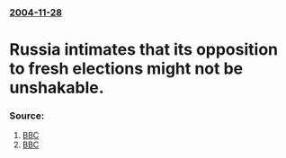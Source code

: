 ### [2004-11-28](/news/2004/11/28/index.md)

#  Russia intimates that its opposition to fresh elections might not be unshakable. 




### Source:

1. [BBC](http://news.bbc.co.uk/1/hi/world/europe/4050281.stm)
2. [BBC](http://news.bbc.co.uk/2/hi/europe/4048965.stm)
